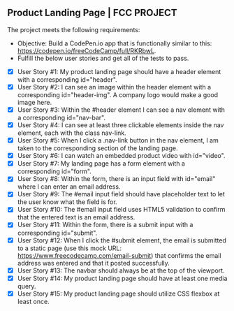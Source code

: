 ## Product Landing Page | FCC PROJECT

The project meets the following requirements:
- Objective: Build a CodePen.io app that is functionally similar to this: https://codepen.io/freeCodeCamp/full/RKRbwL.
- Fulfill the below user stories and get all of the tests to pass.

- [x] User Story #1: My product landing page should have a header element with a corresponding id="header".
- [x] User Story #2: I can see an image within the header element with a corresponding id="header-img". A company logo would make a good image here.
- [x] User Story #3: Within the #header element I can see a nav element with a corresponding id="nav-bar".
- [x] User Story #4: I can see at least three clickable elements inside the nav element, each with the class nav-link.
- [x] User Story #5: When I click a .nav-link button in the nav element, I am taken to the corresponding section of the landing page.
- [x] User Story #6: I can watch an embedded product video with id="video".
- [x] User Story #7: My landing page has a form element with a corresponding id="form".
- [x] User Story #8: Within the form, there is an input field with id="email" where I can enter an email address.
- [x] User Story #9: The #email input field should have placeholder text to let the user know what the field is for.
- [x] User Story #10: The #email input field uses HTML5 validation to confirm that the entered text is an email address.
- [x] User Story #11: Within the form, there is a submit input with a corresponding id="submit".
- [x] User Story #12: When I click the #submit element, the email is submitted to a static page (use this mock URL: https://www.freecodecamp.com/email-submit) that confirms the email address was entered and that it posted successfully.
- [x] User Story #13: The navbar should always be at the top of the viewport.
- [x] User Story #14: My product landing page should have at least one media query.
- [x] User Story #15: My product landing page should utilize CSS flexbox at least once.
